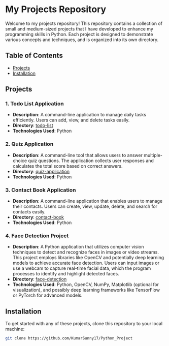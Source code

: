 # My Projects Repository

Welcome to my projects repository! This repository contains a collection of small and medium-sized projects that I have developed to enhance my programming skills in Python. Each project is designed to demonstrate various concepts and techniques, and is organized into its own directory.

## Table of Contents
- [Projects](#projects)
- [Installation](#installation)

## Projects

### 1. Todo List Application
- **Description**: A command-line application to manage daily tasks efficiently. Users can add, view, and delete tasks easily.
- **Directory**: [todo-list](todo-list)
- **Technologies Used**: Python
### 2.  Quiz Application
- **Description**: A command-line tool that allows users to answer multiple-choice quiz questions. The application collects user responses and calculates the total score based on correct answers.
- **Directory**: [quiz-application](quiz-application)
- **Technologies Used**: Python
### 3. Contact Book Application
- **Description**: A command-line application that enables users to manage their contacts. Users can create, view, update, delete, and search for contacts easily.
- **Directory**: [contact-book](contact-book)
- **Technologies Used**: Python
### 4. Face Detection Project
- **Description**:  A Python application that utilizes computer vision techniques to detect and recognize faces in images or video streams. This project employs libraries like OpenCV and potentially deep learning models to achieve accurate face detection. Users can input images or use a webcam to capture real-time facial data, which the program processes to identify and highlight detected faces.
- **Directory**: [face-detection]( face-detection)
- **Technologies Used**: Python, OpenCV, NumPy, Matplotlib (optional for visualization), and possibly deep learning frameworks like TensorFlow or PyTorch for advanced models.
## Installation
To get started with any of these projects, clone this repository to your local machine:
```bash
git clone https://github.com/KumarSunny17/Python_Project
